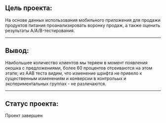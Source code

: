 ## Цель проекта:
На основе данных использования мобильного приложения для продажи продуктов питания проанализировать воронку продаж, а также оценить результаты A/A/B-тестирования.

***
## Вывод:
Наибольшее количество клиентов мы теряем в момент появления окошка с предложениями, более 60 процентов отсеиваются на этом этапе; из ААВ теста видим, что изменение шрифта не привело к существенным изменениям и конверсии в контрольых и экспериментальных группах - не различаются.

***
## Статус проекта:
Проект завершен



